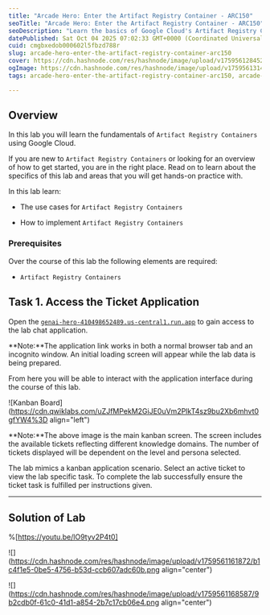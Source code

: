 ```yaml
---
title: "Arcade Hero: Enter the Artifact Registry Container - ARC150"
seoTitle: "Arcade Hero: Enter the Artifact Registry Container - ARC150"
seoDescription: "Learn the basics of Google Cloud's Artifact Registry Containers with this hands-on lab, ideal for beginners"
datePublished: Sat Oct 04 2025 07:02:33 GMT+0000 (Coordinated Universal Time)
cuid: cmgbxedob000602l5fbzd788r
slug: arcade-hero-enter-the-artifact-registry-container-arc150
cover: https://cdn.hashnode.com/res/hashnode/image/upload/v1759561284529/fd94d10a-d452-4321-aefb-a958fc4b3890.png
ogImage: https://cdn.hashnode.com/res/hashnode/image/upload/v1759561314030/db5e68a1-07e8-4339-b485-d5f48d4a9fc7.png
tags: arcade-hero-enter-the-artifact-registry-container-arc150, arcade-hero-enter-the-artifact-registry-container, arc150

---
```


## Overview

In this lab you will learn the fundamentals of `Artifact Registry Containers` using Google Cloud.

If you are new to `Artifact Registry Containers` or looking for an overview of how to get started, you are in the right place. Read on to learn about the specifics of this lab and areas that you will get hands-on practice with.

In this lab learn:

* The use cases for `Artifact Registry Containers`
    
* How to implement `Artifact Registry Containers`
    

### Prerequisites

Over the course of this lab the following elements are required:

* `Artifact Registry Containers`
    

## Task 1. Access the Ticket Application

Open the [`genai-hero-410498652489.us-central1.run.app`](http://genai-hero-410498652489.us-central1.run.app) to gain access to the lab chat application.

\*\*Note:\*\*The application link works in both a normal browser tab and an incognito window. An initial loading screen will appear while the lab data is being prepared.

From here you will be able to interact with the application interface during the course of this lab.

![Kanban Board](https://cdn.qwiklabs.com/uZJfMPekM2GiJE0uVm2PlkT4sz9bu2Xb6mhvt0gfYW4%3D align="left")

\*\*Note:\*\*The above image is the main kanban screen. The screen includes the available tickets reflecting different knowledge domains. The number of tickets displayed will be dependent on the level and persona selected.

The lab mimics a kanban application scenario. Select an active ticket to view the lab specific task. To complete the lab successfully ensure the ticket task is fulfilled per instructions given.

---

## Solution of Lab

%[https://youtu.be/lO9tyv2P4t0] 

![](https://cdn.hashnode.com/res/hashnode/image/upload/v1759561161872/b1c4f1e5-0be5-4756-b53d-ccb607adc60b.png align="center")

![](https://cdn.hashnode.com/res/hashnode/image/upload/v1759561168587/9b2cdb0f-61c0-41d1-a854-2b7c17cb06e4.png align="center")